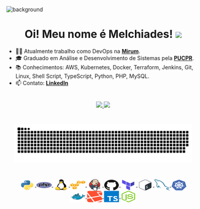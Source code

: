 
![background](https://camo.githubusercontent.com/5dc6ee33381917e41fc9c4951799268998f11a9b864399bf79a0842e4f9b194d/68747470733a2f2f692e696d6775722e636f6d2f315a76566b44632e676966)
<h1 align="center" >Oi! Meu nome é Melchiades! <img src="https://raw.githubusercontent.com/MartinHeinz/MartinHeinz/master/wave.gif" width="30px"></h1>

* 👨‍💻 Atualmente trabalho como DevOps na [**Mirum**](https://www.mirumagency.com/pt-br/).
* 🎓 Graduado em Análise e Desenvolvimento de Sistemas pela [**PUCPR**](https://www.pucpr.br/).
* 📚 Conhecimentos: AWS, Kubernetes, Docker, Terraform, Jenkins, Git, Linux, Shell Script, TypeScript, Python, PHP, MySQL.
* 📫 Contato: [**LinkedIn**](https://www.linkedin.com/in/melchiadesmn/)

<div style="display: inline_block; padding: 20px;" align="center">
  <a href="https://github.com/melchiadesmn">
  <img height="180em" src="https://github-readme-stats-melchiadesmn.vercel.app/api?username=melchiadesmn&show_icons=true&theme=dark&include_all_commits=true&count_private=true"/>
  <img height="180em" src="https://github-readme-stats-melchiadesmn.vercel.app/api/top-langs/?username=melchiadesmn&theme=dark&include_all_commits=true&count_private=true&layout=compact">
</div>

<div style="display: inline_block; padding: 20px;" align="center">
  <img src="https://raw.githubusercontent.com/melchiadesmn/melchiadesmn/output/github-snake-dark.svg">
</div>

 <div style="display: inline_block; padding: 20px;" align="center">
  <img align="center" alt="Python" height="30" width="40" src="https://raw.githubusercontent.com/devicons/devicon/master/icons/python/python-original.svg">
  <img align="center" alt="PHP" height="30" width="40" src="https://raw.githubusercontent.com/devicons/devicon/master/icons/php/php-original.svg">
  <img align="center" alt="Linux" height="30" width="40" src="https://raw.githubusercontent.com/devicons/devicon/master/icons/linux/linux-original.svg">
  <img align="center" alt="AWS" height="30" width="40" src="https://raw.githubusercontent.com/devicons/devicon/master/icons/amazonwebservices/amazonwebservices-original.svg">
  <img align="center" alt="Jenkins" height="30" width="40" src="https://raw.githubusercontent.com/devicons/devicon/master/icons/jenkins/jenkins-original.svg">
  <img align="center" alt="GitHub" height="30" width="40" src="https://raw.githubusercontent.com/devicons/devicon/master/icons/github/github-original.svg">
  <img align="center" alt="Terraform" height="30" width="40" src="https://raw.githubusercontent.com/devicons/devicon/master/icons/terraform/terraform-original.svg">
  <img align="center" alt="Shell" height="30" width="40" src="https://raw.githubusercontent.com/devicons/devicon/master/icons/bash/bash-original.svg">
  <img align="center" alt="MySQL" height="30" width="40" src="https://raw.githubusercontent.com/devicons/devicon/master/icons/mysql/mysql-original.svg">
  <img align="center" alt="Kubernetes" height="30" width="40" src="https://raw.githubusercontent.com/devicons/devicon/master/icons/kubernetes/kubernetes-plain.svg">
  <img align="center" alt="Docker" height="30" width="40" src="https://raw.githubusercontent.com/devicons/devicon/master/icons/docker/docker-original.svg">
  <img align="center" alt="Laravel" height="30" width="40" src="https://raw.githubusercontent.com/devicons/devicon/master/icons/laravel/laravel-plain.svg">
  <img align="center" alt="TypeScript" height="30" width="40" src="https://raw.githubusercontent.com/devicons/devicon/master/icons/typescript/typescript-original.svg">
  <img align="center" alt="NodeJS" height="30" width="40" src="https://raw.githubusercontent.com/devicons/devicon/master/icons/nodejs/nodejs-original.svg">
</div>
